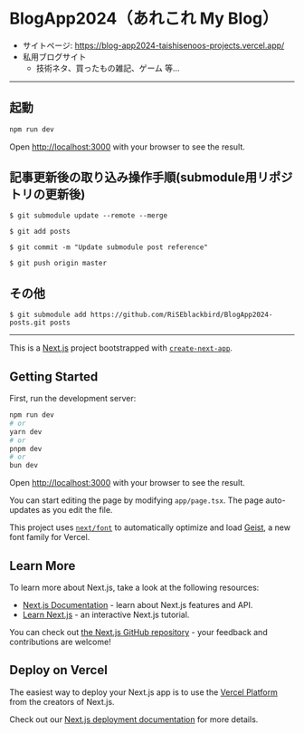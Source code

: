 # BlogApp2024（あれこれ My Blog）
- サイトページ: https://blog-app2024-taishisenoos-projects.vercel.app/
- 私用ブログサイト
    - 技術ネタ、買ったもの雑記、ゲーム 等...


------------
 


## 起動

```bash
npm run dev
```

Open [http://localhost:3000](http://localhost:3000) with your browser to see the result.

## 記事更新後の取り込み操作手順(submodule用リポジトリの更新後)

```$ git submodule update --remote --merge```

```$ git add posts```

```$ git commit -m "Update submodule post reference"```

```$ git push origin master```

## その他

```$ git submodule add https://github.com/RiSEblackbird/BlogApp2024-posts.git posts```


------------

This is a [Next.js](https://nextjs.org) project bootstrapped with [`create-next-app`](https://nextjs.org/docs/app/api-reference/cli/create-next-app).

## Getting Started

First, run the development server:

```bash
npm run dev
# or
yarn dev
# or
pnpm dev
# or
bun dev
```

Open [http://localhost:3000](http://localhost:3000) with your browser to see the result.

You can start editing the page by modifying `app/page.tsx`. The page auto-updates as you edit the file.

This project uses [`next/font`](https://nextjs.org/docs/app/building-your-application/optimizing/fonts) to automatically optimize and load [Geist](https://vercel.com/font), a new font family for Vercel.

## Learn More

To learn more about Next.js, take a look at the following resources:

- [Next.js Documentation](https://nextjs.org/docs) - learn about Next.js features and API.
- [Learn Next.js](https://nextjs.org/learn) - an interactive Next.js tutorial.

You can check out [the Next.js GitHub repository](https://github.com/vercel/next.js) - your feedback and contributions are welcome!

## Deploy on Vercel

The easiest way to deploy your Next.js app is to use the [Vercel Platform](https://vercel.com/new?utm_medium=default-template&filter=next.js&utm_source=create-next-app&utm_campaign=create-next-app-readme) from the creators of Next.js.

Check out our [Next.js deployment documentation](https://nextjs.org/docs/app/building-your-application/deploying) for more details.